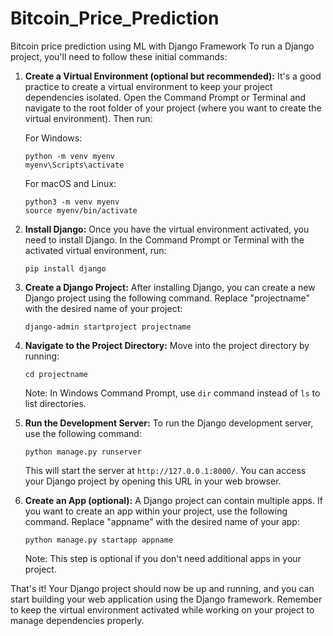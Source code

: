 # Bitcoin_Price_Prediction
Bitcoin price prediction using ML with Django Framework
To run a Django project, you'll need to follow these initial commands:

1. **Create a Virtual Environment (optional but recommended):**
   It's a good practice to create a virtual environment to keep your project dependencies isolated. Open the Command Prompt or Terminal and navigate to the root folder of your project (where you want to create the virtual environment). Then run:

   For Windows:
   ```
   python -m venv myenv
   myenv\Scripts\activate
   ```

   For macOS and Linux:
   ```
   python3 -m venv myenv
   source myenv/bin/activate
   ```

2. **Install Django:**
   Once you have the virtual environment activated, you need to install Django. In the Command Prompt or Terminal with the activated virtual environment, run:

   ```
   pip install django
   ```

3. **Create a Django Project:**
   After installing Django, you can create a new Django project using the following command. Replace "projectname" with the desired name of your project:

   ```
   django-admin startproject projectname
   ```

4. **Navigate to the Project Directory:**
   Move into the project directory by running:

   ```
   cd projectname
   ```

   Note: In Windows Command Prompt, use `dir` command instead of `ls` to list directories.

5. **Run the Development Server:**
   To run the Django development server, use the following command:

   ```
   python manage.py runserver
   ```

   This will start the server at `http://127.0.0.1:8000/`. You can access your Django project by opening this URL in your web browser.

6. **Create an App (optional):**
   A Django project can contain multiple apps. If you want to create an app within your project, use the following command. Replace "appname" with the desired name of your app:

   ```
   python manage.py startapp appname
   ```

   Note: This step is optional if you don't need additional apps in your project.

That's it! Your Django project should now be up and running, and you can start building your web application using the Django framework. Remember to keep the virtual environment activated while working on your project to manage dependencies properly.

